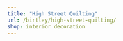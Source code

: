 ```yaml
---
title: "High Street Quilting"
url: /birtley/high-street-quilting/
shop: interior decoration
---
```

